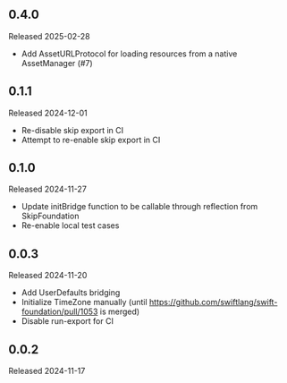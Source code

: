 ## 0.4.0

Released 2025-02-28

  - Add AssetURLProtocol for loading resources from a native AssetManager (#7)

## 0.1.1

Released 2024-12-01

  - Re-disable skip export in CI
  - Attempt to re-enable skip export in CI

## 0.1.0

Released 2024-11-27

  - Update initBridge function to be callable through reflection from SkipFoundation
  - Re-enable local test cases

## 0.0.3

Released 2024-11-20

  - Add UserDefaults bridging
  - Initialize TimeZone manually (until https://github.com/swiftlang/swift-foundation/pull/1053 is merged)
  - Disable run-export for CI

## 0.0.2

Released 2024-11-17


